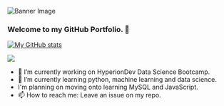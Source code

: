 ![Banner Image](github_banner3.png)


### Welcome to my GitHub Portfolio. 👋
[![My GitHub stats](https://github-readme-stats.vercel.app/api?username=drnmartin&show_icons=true&theme=transparent)](https://github.com/anuraghazra/github-readme-stats)

<a href="https://github.com/anuraghazra/github-readme-stats"><img align="center" src="https://github-readme-stats.vercel.app/api/top-langs/?username=drnmartin&layout=compact&theme=buefy&hide_border=true&langs_count=10" /></a>

- 🔭 I’m currently working on HyperionDev Data Science Bootcamp.
- 🌱 I’m currently learning python, machine learning and data science.
- I'm planning on moving onto learning MySQL and JavaScript.
- 📫 How to reach me: Leave an issue on my repo.
